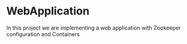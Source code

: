 # WebApplication
In this project we are implementing a web application with Zookeeper configuration and Containers
